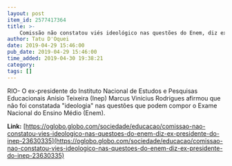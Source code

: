 ```yaml
---
layout: post
item_id: 2577417364
title: >-
    Comissão não constatou viés ideológico nas questões do Enem, diz ex-presidente do Inep
author: Tatu D'Oquei
date: 2019-04-29 15:46:00
pub_date: 2019-04-29 15:46:00
time_added: 2019-04-30 19:38:21
category: 
tags: []
---
```


RIO- O ex-presidente do Instituto Nacional de Estudos e Pesquisas Educacionais Anísio Teixeira (Inep) Marcus Vinicius Rodrigues afirmou que não foi constatada "ideologia" nas questões que podem compor o Exame Nacional do Ensino Médio (Enem).

**Link:** [https://oglobo.globo.com/sociedade/educacao/comissao-nao-constatou-vies-ideologico-nas-questoes-do-enem-diz-ex-presidente-do-inep-23630335](https://oglobo.globo.com/sociedade/educacao/comissao-nao-constatou-vies-ideologico-nas-questoes-do-enem-diz-ex-presidente-do-inep-23630335)

